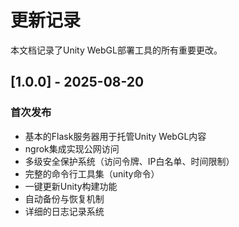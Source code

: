 # 更新记录

本文档记录了Unity WebGL部署工具的所有重要更改。

## [1.0.0] - 2025-08-20
### 首次发布
- 基本的Flask服务器用于托管Unity WebGL内容
- ngrok集成实现公网访问
- 多级安全保护系统（访问令牌、IP白名单、时间限制）
- 完整的命令行工具集（unity命令）
- 一键更新Unity构建功能
- 自动备份与恢复机制
- 详细的日志记录系统
